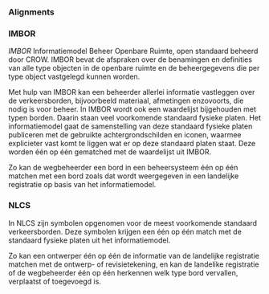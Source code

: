 
### Alignments
<div class="issue" data-number="188"></div>



### IMBOR

<dfn>IMBOR</dfn> Informatiemodel Beheer Openbare Ruimte, open standaard beheerd door CROW. IMBOR bevat de afspraken over de benamingen en definities van alle type objecten in de openbare ruimte en de beheergegevens die per type object vastgelegd kunnen worden.

Met hulp van IMBOR kan een beheerder allerlei informatie vastleggen over de verkeersborden, bijvoorbeeld materiaal, afmetingen enzovoorts, die nodig is voor beheer. In IMBOR wordt ook een waardelijst bijgehouden met typen borden. Daarin staan veel voorkomende standaard fysieke platen. 
Het informatiemodel gaat de samenstelling van deze standaard fysieke platen publiceren met de gebruikte achtergrondschilden en iconen, waarmee explicieter vast komt te liggen wat er op deze standaard platen staat. Deze worden één op één gematched met de waardelijst uit IMBOR. 

Zo kan de wegbeheerder een bord in een beheersysteem één op één matchen met een bord zoals dat wordt weergegeven in een landelijke registratie op basis van het informatiemodel.

### NLCS
In NLCS zijn symbolen opgenomen voor de meest voorkomende standaard verkeersborden. Deze symbolen krijgen een één op één match met de standaard fysieke platen uit het informatiemodel.

Zo kan een ontwerper één op één de informatie van de landelijke registratie matchen met de ontwerp- of revisietekening, en kan de landelike registratie of de wegbeheerder één op één herkennen welk type bord vervallen, verplaatst of toegevoegd is.